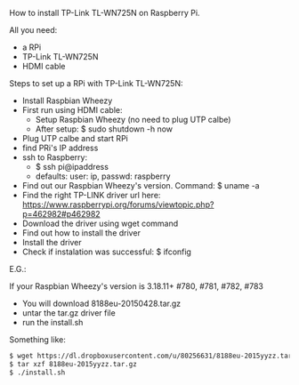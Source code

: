 How to install TP-Link TL-WN725N on Raspberry Pi. 

All you need:
* a RPi
* TP-Link TL-WN725N
* HDMI cable

Steps to set up a RPi with TP-Link TL-WN725N:

* Install Raspbian Wheezy
* First run using HDMI cable:
	* Setup Raspbian Wheezy (no need to plug UTP calbe)
	* After setup: $ sudo shutdown -h now
* Plug UTP calbe and start RPi
* find PRi's IP address
* ssh to Raspberry:
	* $ ssh pi@ipaddress
	* defaults: user: ip, passwd: raspberry
* Find out our Raspbian Wheezy's version. Command: $ uname -a
* Find the right TP-LINK driver url here: https://www.raspberrypi.org/forums/viewtopic.php?p=462982#p462982
* Download the driver using wget command
* Find out how to install the driver
* Install the driver
* Check if instalation was successful: $ ifconfig

E.G.:

If your Raspbian Wheezy's version is 3.18.11+ #780, #781, #782, #783
* You will download 8188eu-20150428.tar.gz
* untar the tar.gz driver file 
* run the install.sh

Something like:

```sh
$ wget https://dl.dropboxusercontent.com/u/80256631/8188eu-2015yyzz.tar.gz
$ tar xzf 8188eu-2015yyzz.tar.gz
$ ./install.sh
```